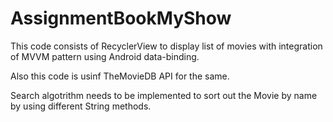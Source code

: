 # AssignmentBookMyShow
This code consists of RecyclerView to display list of movies with integration of MVVM pattern using Android data-binding.

Also this code is usinf TheMovieDB API for the same.

Search algotrithm needs to be implemented to sort out the Movie by name by using different String methods.

